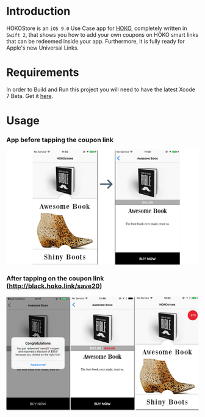 # Introduction
HOKOStore is an `iOS 9.0` Use Case app for [HOKO](https://hokolinks.com), completely written in `Swift 2`, that shows you how to add your own coupons on HOKO smart links that can be redeemed inside your app. Furthermore, it is fully ready for Apple's new Universal Links.

# Requirements
In order to Build and Run this project you will need to have the latest Xcode 7 Beta. Get it [here](https://developer.apple.com/xcode/downloads/).

# Usage
### App before tapping the coupon link
<p align="center" >
<img src="/resources/without-link.png">
</p>

### After tapping on the coupon link (http://black.hoko.link/save20)
<p align="center" >
<img src="/resources/with-link.png">
</p>
